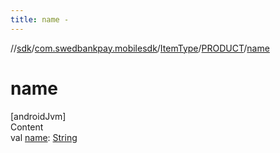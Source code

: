 ```yaml
---
title: name -
---
```

//[sdk](../../../../index)/[com.swedbankpay.mobilesdk](../../index)/[ItemType](../index)/[PRODUCT](index)/[name](name)



# name  
[androidJvm]  
Content  
val [name](name): [String](https://kotlinlang.org/api/latest/jvm/stdlib/kotlin/-string/index.html)  



